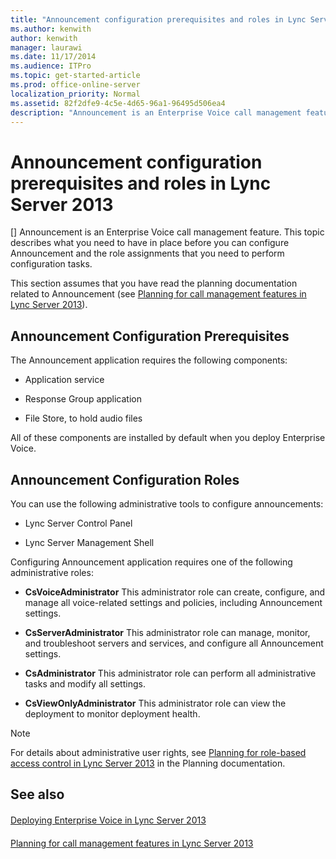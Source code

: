 ```yaml
---
title: "Announcement configuration prerequisites and roles in Lync Server 2013"
ms.author: kenwith
author: kenwith
manager: laurawi
ms.date: 11/17/2014
ms.audience: ITPro
ms.topic: get-started-article
ms.prod: office-online-server
localization_priority: Normal
ms.assetid: 82f2dfe9-4c5e-4d65-96a1-96495d506ea4
description: "Announcement is an Enterprise Voice call management feature. This topic describes what you need to have in place before you can configure Announcement and the role assignments that you need to perform configuration tasks."
---
```


# Announcement configuration prerequisites and roles in Lync Server 2013
[]
Announcement is an Enterprise Voice call management feature. This topic describes what you need to have in place before you can configure Announcement and the role assignments that you need to perform configuration tasks. 
  
This section assumes that you have read the planning documentation related to Announcement (see [Planning for call management features in Lync Server 2013](planning-for-call-management-features.md)).
  
## Announcement Configuration Prerequisites

The Announcement application requires the following components:
  
- Application service
    
- Response Group application
    
- File Store, to hold audio files
    
All of these components are installed by default when you deploy Enterprise Voice.
  
## Announcement Configuration Roles

You can use the following administrative tools to configure announcements:
  
- Lync Server Control Panel
    
- Lync Server Management Shell
    
Configuring Announcement application requires one of the following administrative roles:
  
- **CsVoiceAdministrator** This administrator role can create, configure, and manage all voice-related settings and policies, including Announcement settings. 
    
- **CsServerAdministrator** This administrator role can manage, monitor, and troubleshoot servers and services, and configure all Announcement settings. 
    
- **CsAdministrator** This administrator role can perform all administrative tasks and modify all settings. 
    
- **CsViewOnlyAdministrator** This administrator role can view the deployment to monitor deployment health. 
    
> [!NOTE]
> For details about administrative user rights, see [Planning for role-based access control in Lync Server 2013](planning-for-role-based-access-control-rbac.md) in the Planning documentation. 
  
## See also

#### 

[Deploying Enterprise Voice in Lync Server 2013](deploying-enterprise-voice.md)
#### 

[Planning for call management features in Lync Server 2013](planning-for-call-management-features.md)

